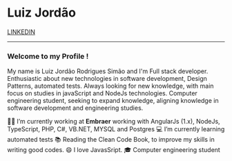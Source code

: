 
# Luiz Jordão 
[LINKEDIN](https://www.linkedin.com/in/jordaorodrigues/)



***
  ### Welcome to my Profile !

My name is Luiz Jordão Rodrigues Simão and I'm Full stack developer. Enthusiastic about new technologies in software development, Design Patterns, automated tests. Always looking for new knowledge, with main focus on studies in javaScript and NodeJs technologies. Computer engineering student, seeking to expand knowledge, aligning knowledge in software development and engineering studies.

🧑‍💼   I’m currently working at **Embraer**  working with AngularJs (1.x), NodeJs, TypeScript, PHP, C#, VB.NET, MYSQL
and Postgres
💻 I’m currently learning automated tests
📚 Reading the Clean Code Book, to improve my skills in writing good codes.
😄 I love JavasSript.
🎓 Computer engineering student
  


